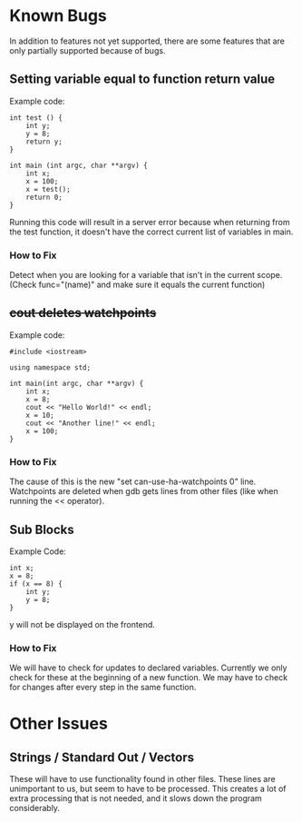 # Known Bugs
In addition to features not yet supported, there are some features that are only partially supported because of bugs.

## Setting variable equal to function return value
Example code:

    int test () {
    	int y;
    	y = 8;
    	return y;
    }
    
    int main (int argc, char **argv) {
    	int x;
    	x = 100;
    	x = test();
    	return 0;
    }
    
Running this code will result in a server error because when returning from the test function, it doesn't have the correct current list of variables in main.

### How to Fix
Detect when you are looking for a variable that isn't in the current scope. (Check func="(name)" and make sure it equals the current function)

## ~~cout deletes watchpoints~~
Example code:

    #include <iostream>
    
    using namespace std;
    
    int main(int argc, char **argv) {
    	int x;
    	x = 8;
    	cout << "Hello World!" << endl;
    	x = 10;
    	cout << "Another line!" << endl;
    	x = 100;
    }

### How to Fix
The cause of this is the new "set can-use-ha-watchpoints 0" line. Watchpoints are deleted when gdb gets lines from other files (like when running the << operator).

## Sub Blocks
Example Code:

    int x;
    x = 8;
    if (x == 8) {
    	int y;
    	y = 8;
    }

y will not be displayed on the frontend.

### How to Fix
We will have to check for updates to declared variables. Currently we only check for these at the beginning of a new function. We may have to check for changes after every step in the same function.

# Other Issues

## Strings / Standard Out / Vectors
These will have to use functionality found in other files. These lines are unimportant to us, but seem to have to be processed. This creates a lot of extra processing that is not needed, and it slows down the program considerably.